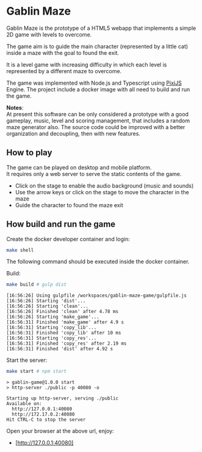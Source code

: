 # Gablin Maze

Gablin Maze is the prototype of a HTML5 webapp that implements a simple 2D game with levels to overcome.  

The game aim is to guide the main character (represented by a little cat) inside a maze with the goal to found the exit.  

It is a level game with increasing difficulty in which each level is represented by a different maze to overcome.

The game was implemented with Node.js and Typescript using [PixiJS](https://pixijs.com/) Engine.
The project include a docker image with all need to build and run the game.

**Notes**:  
At present this software can be only considered a prototype with a good gameplay, music, level and scoring management, that includes a random maze generator also. The source code could be improved with a better organization and decoupling, then with new features.

## How to play

The game can be played on desktop and mobile platform.  
It requires only a web server to serve the static contents of the game.  

- Click on the stage to enable the audio background (music and sounds)
- Use the arrow keys or click on the stage to move the character in the maze
- Guide the character to found the maze exit

## How build and run the game

Create the docker developer container and login:

```bash
make shell
```

The following command should be executed inside the docker container.

Build:

```bash
make build # gulp dist
```

```console
[16:56:26] Using gulpfile /workspaces/gablin-maze-game/gulpfile.js
[16:56:26] Starting 'dist'...
[16:56:26] Starting 'clean'...
[16:56:26] Finished 'clean' after 4.78 ms
[16:56:26] Starting 'make_game'...
[16:56:31] Finished 'make_game' after 4.9 s
[16:56:31] Starting 'copy_lib'...
[16:56:31] Finished 'copy_lib' after 10 ms
[16:56:31] Starting 'copy_res'...
[16:56:31] Finished 'copy_res' after 2.19 ms
[16:56:31] Finished 'dist' after 4.92 s
```

Start the server:

```bash
make start # npm start
```

```console
> gablin-game@1.0.0 start
> http-server ./public -p 40080 -o

Starting up http-server, serving ./public
Available on:
  http://127.0.0.1:40080
  http://172.17.0.2:40080
Hit CTRL-C to stop the server
```

Open your browser at the above url, enjoy:  

- [http://127.0.0.1:40080]

